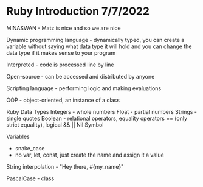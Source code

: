 # Ruby Introduction 7/7/2022

MINASWAN - Matz is nice and so we are nice

Dynamic programming language - dynamically typed, you can create a variable without saying what data type it will hold and you can change the data type if it makes sense to your program

Interpreted - code is processed line by line

Open-source - can be accessed and distributed by anyone

Scripting language - performing logic and making evaluations

OOP - object-oriented, an instance of a class

Ruby Data Types
Integers - whole numbers
Float - partial numbers
Strings - single quotes
Boolean - relational operators, equality operators == (only strict equality), logical && ||
Nil
Symbol

Variables
- snake_case
- no var, let, const, just create the name and assign it a value

String interpolation - "Hey there, #{my_name}"

PascalCase - class
